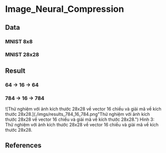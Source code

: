 # Image_Neural_Compression

## Data

### MNIST 8x8

### MNIST 28x28

## Result

### 64 -> 16 -> 64

### 784 -> 16 -> 784
![Thử nghiệm với ảnh kích thước 28x28 về vector 16 chiều và giải mã về kích thước 28x28.](./imgs/results_784_16_784.png"Thử nghiệm với ảnh kích thước 28x28 về vector 16 chiều và giải mã về kích thước 28x28.") Hình 3: Thử nghiệm với ảnh kích thước 28x28 về vector 16 chiều và giải mã về kích thước 28x28.
## References
